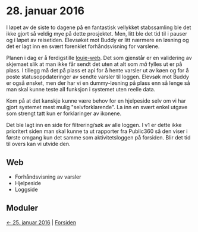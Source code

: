 # 28. januar 2016

I løpet av de siste to dagene på en fantastisk vellykket stabssamling ble det ikke gjort så veldig mye på dette prosjektet.
Men, litt ble det tid til i pauser og i løpet av reisetiden.
Elevsøket mot Buddy er litt nærmere en løsning og det er lagt inn en svært forenklet forhåndsvisning for varslene.

Planen i dag er å ferdigstille [louie-web](https://github.com/telemark/louie-web). Det som gjenstår er en validering av skjemaet slik at man ikke får sendt det uten at alt som _må_ fylles ut er på plass.
I tillegg må det på plass et api for å hente varsler ut av køen og for å poste statusoppdateringer av sendte varsler til loggen.
Elevsøk mot Buddy er også ønsket, men der har vi en dummy-løsning på plass enn så lenge så man skal kunne teste all funksjon i systemet uten reelle data.

Kom på at det kanskje kunne være behov for en hjelpeside selv om vi har gjort systemet mest mulig "selvforklarende". 
La inn en svært enkel utgave som strengt tatt kun er forklaringer av ikonene.

Det ble lagt inn en side for filtrering/søk av alle loggen. 
I v1 er dette ikke prioritert siden man skal kunne ta ut rapporter fra Public360 så den viser i første omgang kun det samme som aktivitetsloggen på forsiden.
Blir det tid til overs kan vi utvide den.

## Web
- Forhåndsvisning av varsler
- Hjelpeside
- Loggside

## Moduler

[<- 25. januar 2016](2016-01-25.md)  |  [Forsiden](../index.md)